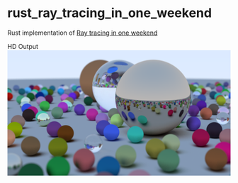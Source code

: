 # rust_ray_tracing_in_one_weekend

Rust implementation of [Ray tracing in one weekend](https://raytracing.github.io/books/RayTracingInOneWeekend.html)

HD Output
![Alt text](output.png?raw=true "Title")
